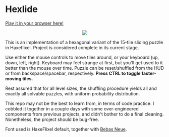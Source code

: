 # Hexlide

[Play it in your browser here!](http://jtkelm2.github.io/Hexlide/)</p>

<p align="center">
  <img src="https://i.imgur.com/hgqmYcZ.png" />
</p>

This is an implementation of a hexagonal variant of the 15-tile sliding puzzle in Haxeflixel. Project is considered complete in its current stage.

Use either the mouse controls to move tiles around, or your keyboard (up, down, left, right). Keyboard may feel strange at first, but you'll get used to it better than the mouse over time. Puzzle can be reset/shuffled from the HUD or from backspace/spacebar, respectively. **Press CTRL to toggle faster-moving tiles.**

Rest assured that for all level sizes, the shuffling procedure yields all and exactly all solvable puzzles, with uniform probability distribution.

This repo may not be the best to learn from, in terms of code practice. I cobbled it together in a couple days with some over-engineered components from previous projects, and didn't bother to do a final cleaning. Nonetheless, the project should be bug-free.

Font used is HaxeFlixel default, together with [Bebas Neue](https://fonts.google.com/specimen/Bebas+Neue).
